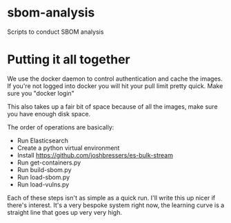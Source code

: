 # sbom-analysis
Scripts to conduct SBOM analysis

# Putting it all together
We use the docker daemon to control authentication and cache the images.
If you're not logged into docker you will hit your pull limit pretty quick.
Make sure you "docker login"

This also takes up a fair bit of space because of all the images, make sure
you have enough disk space.

The order of operations are basically:
* Run Elasticsearch
* Create a python virtual environment
* Install https://github.com/joshbressers/es-bulk-stream
* Run get-containers.py
* Run build-sbom.py
* Run load-sbom.py
* Run load-vulns.py

Each of these steps isn't as simple as a quick run. I'll write this up
nicer if there's interest. It's a very bespoke system right now, the
learning curve is a straight line that goes up very very high.
